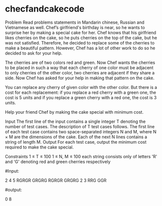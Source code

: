 # checfandcakecode

Problem
Read problems statements in Mandarin chinese, Russian and Vietnamese as well.
Chef’s girlfriend's birthday is near, so he wants to surprise her by making a special cake for her. Chef knows that his girlfriend likes cherries on the cake, so he puts cherries on the top of the cake, but he was not satisfied. Therefore, he decided to replace some of the cherries to make a beautiful pattern. However, Chef has a lot of other work to do so he decided to ask for your help.

The cherries are of two colors red and green. Now Chef wants the cherries to be placed in such a way that each cherry of one color must be adjacent to only cherries of the other color, two cherries are adjacent if they share a side. Now Chef has asked for your help in making that pattern on the cake.

You can replace any cherry of given color with the other color. But there is a cost for each replacement: if you replace a red cherry with a green one, the cost is 5 units and if you replace a green cherry with a red one, the cost is 3 units.

Help your friend Chef by making the cake special with minimum cost.

Input
The first line of the input contains a single integer T denoting the number of test cases. The description of T test cases follows.
The first line of each test case contains two space-separated integers N and M, where N × M are the dimensions of the cake.
Each of the next N lines contains a string of length M.
Output
For each test case, output the minimum cost required to make the cake special.

Constraints
1 ≤ T ≤ 100
1 ≤ N, M ≤ 100
each string consists only of letters 'R' and 'G' denoting red and green cherries respectively

#Input: 

2
4 5
RGRGR
GRGRG
RGRGR
GRGRG
2 3
RRG
GGR

#output: 

0
8
